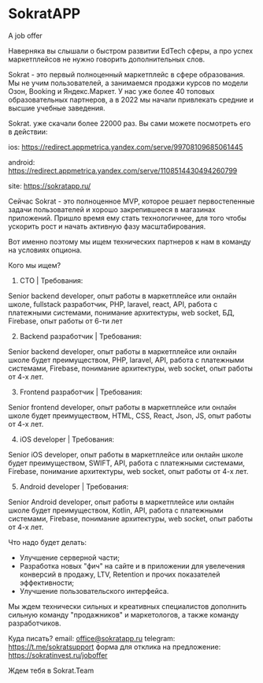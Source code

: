# SokratAPP
A job offer

Наверняка вы слышали о быстром развитии EdTech сферы, а про успех маркетплейсов не нужно говорить дополнительных слов. 

Sokrat - это первый полноценный маркетплейс в сфере образования. Мы не учим пользователей, а занимаемся продажи курсов по модели Озон, Booking и Яндекс.Маркет. У нас уже более 40 топовых образовательных партнеров, а в 2022 мы начали привлекать средние и высшие учебные заведения. 

Sokrat. уже скачали более 22000 раз. Вы сами можете посмотреть его в действии:

ios: https://redirect.appmetrica.yandex.com/serve/99708109685061445

android: https://redirect.appmetrica.yandex.com/serve/1108514430494260799

site: https://sokratapp.ru/

Сейчас Sokrat - это полноценное MVP, которое решает первостепенные задачи пользователей и хорошо закрепившееся в магазинах приложений. Пришло время ему стать технологичнее, для того чтобы ускорить рост и начать активную фазу масштабирования.

Вот именно поэтому мы ищем технических партнеров к нам в команду на условиях опциона.

Кого мы ищем?

1) CTO | Требования: 

Senior backend developer, опыт работы в маркетплейсе или онлайн школе, fullstack разработчик, PHP, laravel, react, API, работа с платежными системами, понимание архитектуры, web socket, БД, Firebase, опыт работы от 6-ти лет

2) Backend разработчик | Требования:

Senior backend developer, опыт работы в маркетплейсе или онлайн школе будет преимуществом, PHP, laravel, API, работа с платежными системами, Firebase, понимание архитектуры, web socket, опыт работы от 4-х лет.

3)  Frontend разработчик | Требования:

Senior frontend developer, опыт работы в маркетплейсе или онлайн школе будет преимуществом, HTML, CSS, React, Json, JS, опыт работы от 4-х лет.

4) iOS developer | Требования:

Senior iOS developer, опыт работы в маркетплейсе или онлайн школе будет преимуществом, SWIFT, API, работа с платежными системами, Firebase, понимание архитектуры, web socket, опыт работы от 4-х лет.

5) Android developer | Требования:

Senior Android developer, опыт работы в маркетплейсе или онлайн школе будет преимуществом, Kotlin, API, работа с платежными системами, Firebase, понимание архитектуры, web socket, опыт работы от 4-х лет.

Что надо будет делать:
- Улучшение серверной части;
- Разработка новых "фич" на сайте и в приложении для увелечения конверсий в продажу, LTV, Retention и прочих показателей эффективности;
- Улучшение пользовательского интерфейса.

Мы ждем технически сильных и креативных специалистов дополнить сильную команду "продажников" и маркетологов, а также команду разработчиков. 

Куда писать?
email: office@sokratapp.ru
telegram: https://t.me/sokratsupport
форма для отклика на предложение: https://sokratinvest.ru/joboffer

Ждем тебя в Sokrat.Team


